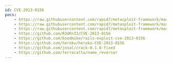 ```yaml
---
id: CVE-2013-0156
pocs:
    - https://raw.githubusercontent.com/rapid7/metasploit-framework/master/modules/exploits/multi/http/rails_xml_yaml_code_exec.rb
    - https://raw.githubusercontent.com/rapid7/metasploit-framework/master/modules/exploits/multi/http/rails_secret_deserialization.rb
    - https://raw.githubusercontent.com/rapid7/metasploit-framework/master/modules/auxiliary/scanner/http/rails_xml_yaml_scanner.rb
    - https://github.com/R3dKn33/CVE-2013-0156
    - https://github.com/bsodmike/rails-exploit-cve-2013-0156
    - https://github.com/heroku/heroku-CVE-2013-0156
    - https://github.com/josal/crack-0.1.8-fixed
    - https://github.com/terracatta/name_reverser
---
```


